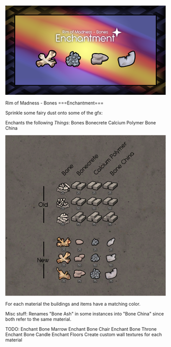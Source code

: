 ![Preview Image](About/Preview.png?raw=true "Preview")

Rim of Madness - Bones
===Enchantment===

Sprinkle some fairy dust onto some of the gfx:

Enchants the following *Things*:
Bones
Bonecrete
Calcium Polymer
Bone China

![Item Image](About/Preview_Set.png?raw=true "Preview_Set")

For each material the buildings and items have a matching color.

Misc stuff:
Renames "Bone Ash" in some instances into "Bone China" since both refer to the same material. 


TODO:
Enchant Bone Marrow
Enchant Bone Chair
Enchant Bone Throne
Enchant Bone Candle
Enchant Floors
Create custom wall textures for each material